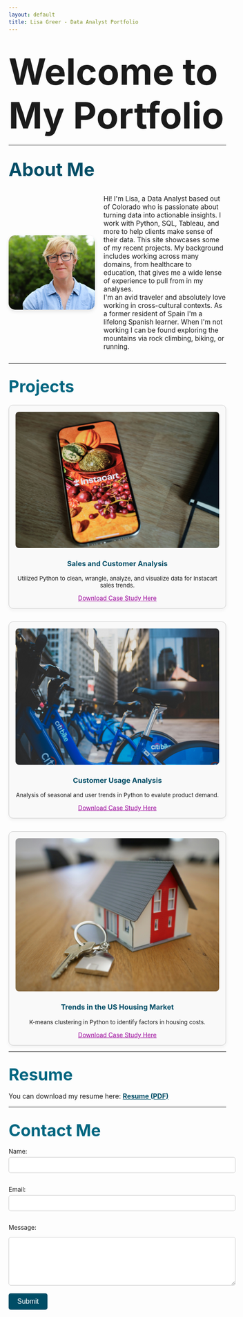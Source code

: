 ```yaml
---
layout: default
title: Lisa Greer - Data Analyst Portfolio
---
```


<!-- Hide the navigation bar -->
<style>
  nav, .site-nav {
    display: none !important;
  }
</style>

# <span style="font-size: 3em; font-weight: bold;">Welcome to My Portfolio</span>

---

## <span style="font-size: 2em; color: #004d66;">About Me</span>

<div style="display: flex; align-items: center; gap: 20px; flex-wrap: wrap;">
  <img src="assets/images/me.jpg" alt="Photo of Lisa Greer" style="width: 200px; border-radius: 15px; box-shadow: 0 4px 8px rgba(0,0,0,0.1);">
  <p style="flex: 1; font-size: 1.1em;">
    Hi! I'm Lisa, a Data Analyst based out of Colorado who is passionate about turning data into actionable insights. I work with Python, SQL, Tableau, and more to help clients make sense of their data. This site showcases some of my recent projects. My background includes working across many domains, from healthcare to education, that gives me a wide lense of experience to pull from in my analyses. <br>
    I'm an avid traveler and absolutely love working in cross-cultural contexts. As a former resident of Spain I'm a lifelong Spanish learner. When I'm not working I can be found exploring the mountains via rock climbing, biking, or running. 
  </p>
</div>

---

## <span style="font-size: 1.8em; color: #006680;">Projects</span>

<div style="display: grid; grid-template-columns: repeat(auto-fit, minmax(300px, 1fr)); gap: 30px; margin-top: 20px;">

  <div style="border: 1px solid #ccc; border-radius: 10px; padding: 15px; text-align: center; background-color: #f9f9f9; box-shadow: 0 4px 8px rgba(0,0,0,0.05); transition: transform 0.2s;">
    <img src="assets/images/project1.jpg" alt="Project 1" style="width:100%; border-radius: 8px;">
    <h3><a href="https://github.com/your-username/instacart-analysis" style="color: #004d66; text-decoration: none;">Sales and Customer Analysis</a></h3>
    <p style="font-size: 0.95em;">Utilized Python to clean, wrangle, analyze, and visualize data for Instacart sales trends.</p>
    <a href="assets/project1.pdf" style="color: #990099;">Download Case Study Here</a>
  </div>

  <div style="border: 1px solid #ccc; border-radius: 10px; padding: 15px; text-align: center; background-color: #f9f9f9; box-shadow: 0 4px 8px rgba(0,0,0,0.05); transition: transform 0.2s;">
    <img src="assets/images/project2.jpg" alt="Project 2" style="width:100%; border-radius: 8px;">
    <h3><a href="https://github.com/your-username/real-estate" style="color: #004d66; text-decoration: none;">Customer Usage Analysis</a></h3>
    <p style="font-size: 0.95em;">Analysis of seasonal and user trends in Python to evalute product demand.</p>
    <a href="assets/project2.pdf" style="color: #990099;">Download Case Study Here</a>
  </div>

  <div style="border: 1px solid #ccc; border-radius: 10px; padding: 15px; text-align: center; background-color: #f9f9f9; box-shadow: 0 4px 8px rgba(0,0,0,0.05); transition: transform 0.2s;">
    <img src="assets/images/project3.jpg" alt="Project 3" style="width:100%; border-radius: 8px;">
    <h3><a href="https://github.com/your-username/transport-usage" style="color: #004d66; text-decoration: none;">Trends in the US Housing Market</a></h3>
    <p style="font-size: 0.95em;">K-means clustering in Python to identify factors in housing costs.</p>
    <a href="assets/project3.pdf" style="color: #990099;">Download Case Study Here</a>
  </div>

</div>

---

## <span style="font-size: 1.8em; color: #006680;">Resume</span>

<p style="font-size: 1.1em;">
  You can download my resume here:  
  <a href="assets/resume.pdf" style="color: #004d66; font-weight: bold;">Resume (PDF)</a>
</p>

---

## <span style="font-size: 1.8em; color: #006680;">Contact Me</span>

<form action="mailto:your.email@example.com" method="post" enctype="text/plain">
  <label for="name" style="display:block; margin-bottom:5px;">Name:</label>
  <input type="text" name="name" style="width:100%; padding:10px; margin-bottom:15px; border-radius:5px; border:1px solid #ccc;">

  <label for="email" style="display:block; margin-bottom:5px;">Email:</label>
  <input type="email" name="email" style="width:100%; padding:10px; margin-bottom:15px; border-radius:5px; border:1px solid #ccc;">

  <label for="message" style="display:block; margin-bottom:5px;">Message:</label>
  <textarea name="message" rows="6" style="width:100%; padding:10px; margin-bottom:15px; border-radius:5px; border:1px solid #ccc;"></textarea>

  <button type="submit" style="background-color:#004d66; color:white; border:none; padding:10px 20px; font-size:16px; border-radius:5px; cursor:pointer;">
    Submit
  </button>
</form>
